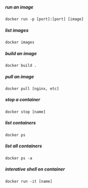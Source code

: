 ##### run an image
```shell
docker run -p [port]:[port] [image]
```
##### list images
```shell
docker images
```
##### build an image
```shell
docker build .
```
##### pull an image
```shell
docker pull [nginx, etc]
```
##### stop a container
```shell
docker stop [name]
```
##### list containers
```shell
docker ps
```
##### list all containers
```shell
docker ps -a
```
##### interative shell on container
```shell
docker run -it [name]
```